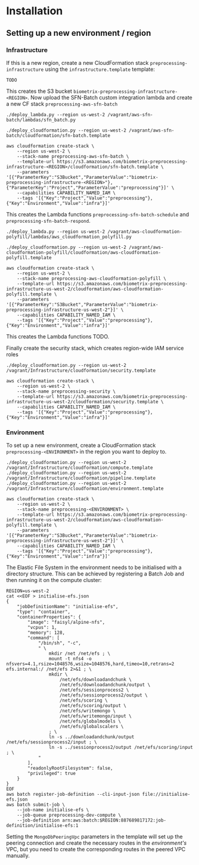 # Installation

## Setting up a new environment / region

### Infrastructure

If this is a new region, create a new CloudFormation stack `preprocessing-infrastructure` using the `infrastructure.template` template:
 
```shell
TODO
```

This creates the S3 bucket `biometrix-preprocessing-infrastructure-<REGION>`.  Now upload the SFN-Batch custom integration lambda and create a new CF stack `preprocessing-aws-sfn-batch` 

```shell
./deploy_lambda.py --region us-west-2 /vagrant/aws-sfn-batch/lambdas/sfn_batch.py

./deploy_cloudformation.py --region us-west-2 /vagrant/aws-sfn-batch/cloudformation/sfn-batch.template

aws cloudformation create-stack \
    --region us-west-2 \
    --stack-name preprocessing-aws-sfn-batch \
    --template-url https://s3.amazonaws.com/biometrix-preprocessing-infrastructure-<REGION>/cloudformation/sfn-batch.template \
    --parameters '[{"ParameterKey":"S3Bucket","ParameterValue":"biometrix-preprocessing-infrastructure-<REGION>"},{"ParameterKey":"Project","ParameterValue":"preprocessing"}]' \
    --capabilities CAPABILITY_NAMED_IAM \
    --tags '[{"Key":"Project","Value":"preprocessing"},{"Key":"Environment","Value":"infra"}]'
```

This creates the Lambda functions `preprocessing-sfn-batch-schedule` and `preprocessing-sfn-batch-respond`.

```shell
./deploy_lambda.py --region us-west-2 /vagrant/aws-cloudformation-polyfill/lambdas/aws_cloudformation_polyfill.py

./deploy_cloudformation.py --region us-west-2 /vagrant/aws-cloudformation-polyfill/cloudformation/aws-cloudformation-polyfill.template

aws cloudformation create-stack \
    --region us-west-2 \
    --stack-name preprocessing-aws-cloudformation-polyfill \
    --template-url https://s3.amazonaws.com/biometrix-preprocessing-infrastructure-us-west-2/cloudformation/aws-cloudformation-polyfill.template \
    --parameters '[{"ParameterKey":"S3Bucket","ParameterValue":"biometrix-preprocessing-infrastructure-us-west-2"}]' \
    --capabilities CAPABILITY_NAMED_IAM \
    --tags '[{"Key":"Project","Value":"preprocessing"},{"Key":"Environment","Value":"infra"}]'
```

This creates the Lambda functions TODO.

Finally create the security stack, which creates region-wide IAM service roles

```shell
./deploy_cloudformation.py --region us-west-2 /vagrant/Infrastructure/cloudformation/security.template

aws cloudformation create-stack \
    --region us-west-2 \
    --stack-name preprocessing-security \
    --template-url https://s3.amazonaws.com/biometrix-preprocessing-infrastructure-us-west-2/cloudformation/security.template \
    --capabilities CAPABILITY_NAMED_IAM \
    --tags '[{"Key":"Project","Value":"preprocessing"},{"Key":"Environment","Value":"infra"}]'
```

### Environment

To set up a new environment, create a CloudFormation stack `preprocessing-<ENVIRONMENT>` in the region you want to deploy to.

```shell
./deploy_cloudformation.py --region us-west-2 /vagrant/Infrastructure/cloudformation/compute.template
./deploy_cloudformation.py --region us-west-2 /vagrant/Infrastructure/cloudformation/pipeline.template
./deploy_cloudformation.py --region us-west-2 /vagrant/Infrastructure/cloudformation/environment.template

aws cloudformation create-stack \
    --region us-west-2 \
    --stack-name preprocessing-<ENVIRONMENT> \
    --template-url https://s3.amazonaws.com/biometrix-preprocessing-infrastructure-us-west-2/cloudformation/aws-cloudformation-polyfill.template \
    --parameters '[{"ParameterKey":"S3Bucket","ParameterValue":"biometrix-preprocessing-infrastructure-us-west-2"}]' \
    --capabilities CAPABILITY_NAMED_IAM \
    --tags '[{"Key":"Project","Value":"preprocessing"},{"Key":"Environment","Value":"infra"}]'
```

The Elastic File System in the environment needs to be initialised with a directory structure.  This can be
achieved by registering a Batch Job and then running it on the compute cluster:

```shell
REGION=us-west-2
cat <<EOF > initialise-efs.json
{
    "jobDefinitionName": "initialise-efs",
    "type": "container",
    "containerProperties": {
        "image": "faisyl/alpine-nfs",
        "vcpus": 1,
        "memory": 128,
        "command": [
            "/bin/sh", "-c", 
            " \
                mkdir /net /net/efs ; \
                mount -t nfs4 -o nfsvers=4.1,rsize=1048576,wsize=1048576,hard,timeo=10,retrans=2 efs.internal:/ /net/efs 2>&1 ; \
                mkdir \
                    /net/efs/downloadandchunk \
                    /net/efs/downloadandchunk/output \
                    /net/efs/sessionprocess2 \
                    /net/efs/sessionprocess2/output \
                    /net/efs/scoring \
                    /net/efs/scoring/output \
                    /net/efs/writemongo \
                    /net/efs/writemongo/input \
                    /net/efs/globalmodels \
                    /net/efs/globalscalers \
                ; \
                ln -s ../downloadandchunk/output /net/efs/sessionprocess2/input ; \
                ln -s ../sessionprocess2/output /net/efs/scoring/input ; \
            "
        ],
        "readonlyRootFilesystem": false,
        "privileged": true
    }
}
EOF
aws batch register-job-definition --cli-input-json file://initialise-efs.json
aws batch submit-job \
    --job-name initialise-efs \
    --job-queue preprocessing-dev-compute \
    --job-definition arn:aws:batch:$REGION:887689817172:job-definition/initialise-efs:1
```

Setting the `MongoDbPeeringVpc` parameters in the template will set up the peering connection and create the necessary routes in the _environment's_ VPC, but you need to create the corresponding routes in the peered VPC manually.
